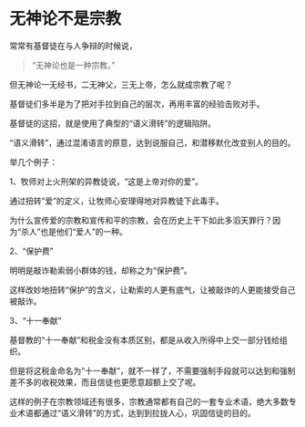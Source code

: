 # 无神论不是宗教

常常有基督徒在与人争辩的时候说，

> “无神论也是一种宗教。”

但无神论一无经书，二无神父，三无上帝，怎么就成宗教了呢？

基督徒们多半是为了把对手拉到自己的层次，再用丰富的经验击败对手。

基督徒的这招，就是使用了典型的“语义滑转”的逻辑陷阱。

“语义滑转”，通过混淆语言的原意，达到说服自己，和潜移默化改变别人的目的。

举几个例子：

1、牧师对上火刑架的异教徒说，“这是上帝对你的爱”。

通过扭转“爱”的定义，让牧师心安理得地对异教徒下此毒手。

为什么宣传爱的宗教和宣传和平的宗教，会在历史上干下如此多滔天罪行？因为“杀人”也是他们“爱人”的一种。

2、“保护费”

明明是敲诈勒索弱小群体的钱，却称之为“保护费”。

这样改妙地扭转“保护”的含义，让勒索的人更有底气，让被敲诈的人更能接受自己被敲诈。

3、“十一奉献”

基督教的“十一奉献”和税金没有本质区别，都是从收入所得中上交一部分钱给组织。

但是将这税金命名为“十一奉献”，就不一样了，不需要强制手段就可以达到和强制差不多的收税效果，而且信徒也更愿意超额上交了呢。

这样的例子在宗教领域还有很多，宗教通常都有自己的一套专业术语，绝大多数专业术语都通过“语义滑转”的方式，达到到拉拢人心，巩固信徒的目的。
